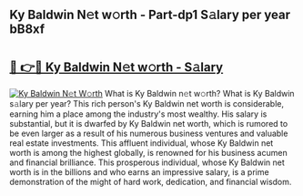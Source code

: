 ## Ky Baldwin N𝚎t w𝚘rth - Part-dp1 S𝚊lary per year bB8xf

# <h2><a href="http://gc2rwk.nevu.top/?p=Ky+Baldwin">🔗 👉🔴 Ky Baldwin N𝚎t w𝚘rth - S𝚊lary</a></h2>

[![Ky Baldwin N𝚎t W𝚘rth](https://i.imgur.com/Oavwk0R.jpeg)](http://gc2rwk.nevu.top/?p=Ky+Baldwin)
What is Ky Baldwin n𝚎t w𝚘rth? What is Ky Baldwin s𝚊lary per year?
This rich person's Ky Baldwin net worth is considerable, earning him a place among the industry's most wealthy. His salary is substantial, but it is dwarfed by Ky Baldwin net worth, which is rumored to be even larger as a result of his numerous business ventures and valuable real estate investments. This affluent individual, whose Ky Baldwin net worth is among the highest globally, is renowned for his business acumen and financial brilliance. This prosperous individual, whose Ky Baldwin net worth is in the billions and who earns an impressive salary, is a prime demonstration of the might of hard work, dedication, and financial wisdom.

